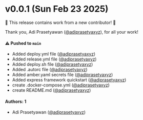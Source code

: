 # v0.0.1 (Sun Feb 23 2025)

:tada: This release contains work from a new contributor! :tada:

Thank you, Adi Prasetyawan ([@adiprasetyaxyz](https://github.com/adiprasetyaxyz)), for all your work!

#### ⚠️ Pushed to `main`

- Added deploy.yml file ([@adiprasetyaxyz](https://github.com/adiprasetyaxyz))
- Added release.yml file ([@adiprasetyaxyz](https://github.com/adiprasetyaxyz))
- Added deploy.sh file ([@adiprasetyaxyz](https://github.com/adiprasetyaxyz))
- Added .autorc file ([@adiprasetyaxyz](https://github.com/adiprasetyaxyz))
- Added amber.yaml secrets file ([@adiprasetyaxyz](https://github.com/adiprasetyaxyz))
- Added express framework quickstart ([@adiprasetyaxyz](https://github.com/adiprasetyaxyz))
- create .docker-compose.yml ([@adiprasetyaxyz](https://github.com/adiprasetyaxyz))
- create README.md ([@adiprasetyaxyz](https://github.com/adiprasetyaxyz))

#### Authors: 1

- Adi Prasetyawan ([@adiprasetyaxyz](https://github.com/adiprasetyaxyz))
